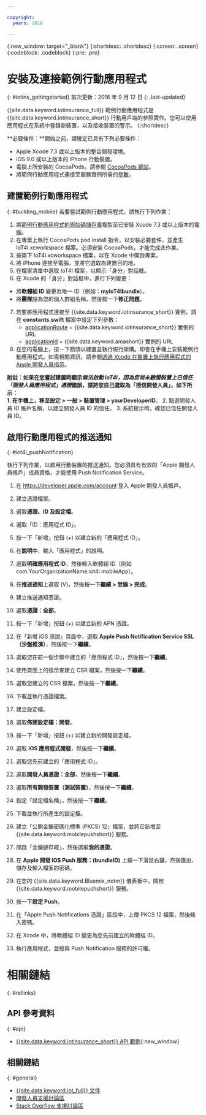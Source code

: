 ```yaml
---

copyright:
  years: 2016

---
```


<!-- Common attributes used in the template are defined as follows: -->
{:new_window: target="\_blank"}
{:shortdesc: .shortdesc}
{:screen: .screen}
{:codeblock: .codeblock}
{:pre: .pre}


<!-- {{site.data.keyword.iotinsurance_full}}  {{site.data.keyword.iotinsurance_short}}  -->


# 安裝及連接範例行動應用程式
{: #iotins_gettingstarted}
前次更新：2016 年 9 月 12 日
{: .last-updated}

{{site.data.keyword.iotinsurance_full}} 範例行動應用程式是 {{site.data.keyword.iotinsurance_short}} 行動用戶端的參照實作。您可以使用應用程式在系統中登錄新裝置，以及接收裝置的警示。
{:shortdesc}

**必要條件：**開始之前，請確定已具有下列必要條件：
  - Apple Xcode 7.3 或以上版本的整合開發環境。
  - iOS 9.0 或以上版本的 iPhone 行動裝置。
  - 電腦上所安裝的 CocoaPods。請參閱 [CocoaPods 網站](https://guides.cocoapods.org/using/getting-started.html)。
  - 將範例行動應用程式連接至服務實例所需的[參數](#iot4i_mobileParam)。

## 建置範例行動應用程式
{: #building_mobile}
若要嘗試範例行動應用程式，請執行下列作業：

1. 將[範例行動應用程式的原始碼儲存庫](https://github.com/ibm-watson-iot/ioti-mobile)複製至已安裝 Xcode 7.3 或以上版本的電腦。
2. 在專案上執行 CocoaPods pod install 指令，以安裝必要套件，並產生 IoT4I.xcworkspace 檔案。必須安裝 CocoaPods，才能完成此作業。
3. 按兩下 IoT4I.xcworkspace 檔案，以在 Xcode 中開啟專案。
4. 將 iPhone 連接至電腦，並將它選取為建置目的地。
5. 在檔案清單中選取 IoT4I 檔案，以顯示「身分」對話框。
6. 在 Xcode 的「身分」對話框中，進行下列變更：
  - 將**軟體組 ID** 變更為唯一 ID（例如：**myIoT4Ibundle**）。
  - 將**團隊**設為您的個人群組名稱，然後按一下**修正問題**。
7. 若要將應用程式連接至 {{site.data.keyword.iotinsurance_short}} 實例，請在 **constants.swift** 檔案中設定下列參數：  
    - [applicationRoute](#iot4i_mobileParam) = {{site.data.keyword.iotinsurance_short}} 實例的 URL
    - [applicationId](#iot4i_mobileParam) = {{site.data.keyword.amashort}} 實例的 URL
8. 在您的電腦上，按一下箭頭以建置並執行現行架構。即會在手機上安裝範例行動應用程式。如需相關資訊，請參閱[透過 Xcode 在裝置上執行應用程式的 Apple 開發人員指示](https://developer.apple.com/library/mac/documentation/IDEs/Conceptual/AppDistributionGuide/LaunchingYourApponDevices/LaunchingYourApponDevices.html)。

  **附註：**如果在您嘗試建置時顯示*無法啟動 IoT4I，因為您尚未驗證裝置上已信任「開發人員應用程式」憑證*錯誤，請將您自己選取為「授信開發人員」，如下所示：  
    1. 在手機上，移至**設定 > 一般 > 裝置管理 > yourDeveloperID**。
    2. 點選開發人員 ID 帳戶名稱，以建立開發人員 ID 的信任。
    3. 系統提示時，確認已信任開發人員 ID。

## 啟用行動應用程式的推送通知
{: #iot4i_pushNotification}

執行下列作業，以啟用行動裝置的推送通知。您必須具有有效的「Apple 開發人員帳戶」成員資格，才能使用 Push Notification Service。

1. 在 https://developer.apple.com/account 登入 Apple 開發人員帳戶。

2. 建立憑證檔案。
  1. 選取**憑證、ID 及設定檔**。
  2. 選取「ID：應用程式 ID」。
  3. 按一下「新增」按鈕 (+) 以建立新的「應用程式 ID」。
  4. 在**說明**中，輸入「應用程式」的說明。
  5. 選取**明確應用程式 ID**，然後輸入軟體組 ID（例如 com.YourOrganizationName.iot4i.mobileApp）。
  6. 在**推送通知**上選取 (V)，然後按一下**繼續 > 登錄 > 完成**。

3. 建立推送通知憑證。
  1. 選取**憑證：全部**。
  2. 按一下「新增」按鈕 (+) 以建立新的 APN 憑證。
  3. 在「新增 iOS 憑證」頁面中，選取 **Apple Push Notification Service SSL（沙盤推演）**，然後按一下**繼續**。
  4. 選取您在前一個步驟中建立的「應用程式 ID」，然後按一下**繼續**。
  5. 使用頁面上的指示來建立 CSR 檔案，然後按一下**繼續**。
  6. 選取您建立的 CSR 檔案，然後按一下**繼續**。
  7. 下載並執行憑證檔案。

4. 建立設定檔。
  1. 選取**佈建設定檔：開發**。
  2. 按一下「新增」按鈕 (+) 以建立新的開發設定檔。
  3. 選取 **iOS 應用程式開發**，然後按一下**繼續**。
  4. 選取您先前建立的「應用程式 ID」。
  5. 選取**開發人員憑證：全部**，然後按一下**繼續**。
  5. 選取**所有開發裝置（測試裝置）**，然後按一下**繼續**。
  6. 指定「設定檔名稱」，然後按一下**繼續**。
  7. 下載並執行所產生的設定檔。

5. 建立「公開金鑰密碼化標準 (PKCS) 12」檔案，並將它新增至 {{site.data.keyword.mobilepushshort}} 服務。
  1. 開啟「金鑰鏈存取」，然後選取**我的憑證**。
  2. 在 **Apple 開發 IOS Push 服務：(bundleID)** 上按一下滑鼠右鍵，然後匯出、儲存及輸入檔案的密碼。
  3. 在您的 {{site.data.keyword.Bluemix_notm}} 儀表板中，開啟 {{site.data.keyword.mobilepushshort}} 服務。
  4. 按一下**設定 Push**。
  5. 在「Apple Push Notifications 憑證」區段中，上傳 PKCS 12 檔案，然後輸入密碼。
  6. 在 Xcode 中，將軟體組 ID 變更為您先前建立的軟體組 ID。
  7. 執行應用程式，並授與 Push Notification 服務的許可權。

# 相關鏈結
{: #rellinks}

## API 參考資料
{: #api}
* [{{site.data.keyword.iotinsurance_short}} API 範例](https://iot4i-docs-api.mybluemix.net/dist/){:new_window}

## 相關鏈結
{: #general}
* [{{site.data.keyword.iot_full}} 文件](https://console.ng.bluemix.net/docs/services/IoT/index.html)
* [開發人員支援討論區](https://developer.ibm.com/answers/search.html?f=&type=question&redirect=search%2Fsearch&sort=relevance&q=%2B[iot]%20%2B[bluemix])
* [Stack Overflow 支援討論區](http://stackoverflow.com/questions/tagged/ibm-bluemix)
